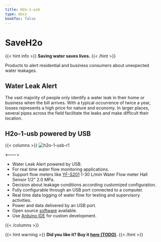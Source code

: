 ```yaml
---
title: H2o-1-usb
type: docs
bookToc: false
---
```

# SaveH2o

{{< hint info >}}
**Saving water saves lives.**
{{< /hint >}}

Products to alert residential and business consumers about unexpected water leakages.

## Water Leak Alert

The vast majority of people only identify a water leak in their home or business when the bill arrives. With a typical occurrence of twice a year, losses represents a high price for nature and economy. In larger places, several pipes across the field facilitate the leaks and make difficult their location.


## H2o-1-usb powered by USB

{{< columns >}}
![h2o-1-usb-r1](https://user-images.githubusercontent.com/86032/93647669-52c6b980-f9df-11ea-9592-127e746933c8.jpg)

<--->
- Water Leak Alert powered by USB.
- For real time water flow monitoring applications.
- Support flow meters like [YF-S201](https://www.aliexpress.com/item/32958118358.html) 1-30 L/min Water Flow meter Hall Sensor 1/2" 2.0 MPa.
- Decision about leakage conditions according customized configuration.
- Fully configurable through an USB port connected to a computer.
- Real time data logging of water flow for testing and supervisory activities.
- Power and data delivered by an USB port.
- Open source [software](https://github.com/SaveH2o/arduino) available.
- Use [Arduino IDE](https://www.arduino.cc/en/Main/Software) for custom development.

{{< /columns >}}

{{< hint warning >}}
**Did you like it? Buy it [here (TODO)]().**
{{< /hint >}}

